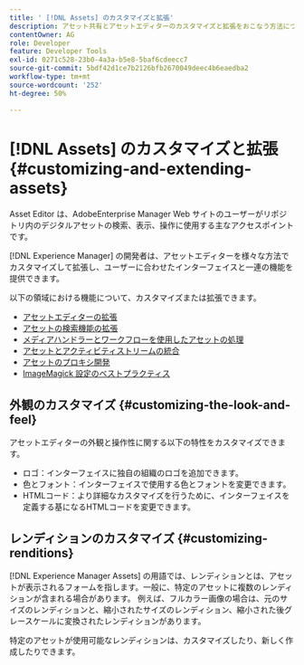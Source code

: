 ```yaml
---
title: ' [!DNL Assets] のカスタマイズと拡張'
description: アセット共有とアセットエディターのカスタマイズと拡張をおこなう方法について説明します。これにより、ユーザーに合わせたインターフェイスと一連の機能が提供されます。
contentOwner: AG
role: Developer
feature: Developer Tools
exl-id: 0271c528-23b0-4a3a-b5e8-5baf6cdeecc7
source-git-commit: 5bdf42d1ce7b2126bfb2670049deec4b6eaedba2
workflow-type: tm+mt
source-wordcount: '252'
ht-degree: 50%

---
```


# [!DNL Assets] のカスタマイズと拡張 {#customizing-and-extending-assets}

Asset Editor は、AdobeEnterprise Manager Web サイトのユーザーがリポジトリ内のデジタルアセットの検索、表示、操作に使用する主なアクセスポイントです。

[!DNL Experience Manager] の開発者は、アセットエディターを様々な方法でカスタマイズして拡張し、ユーザーに合わせたインターフェイスと一連の機能を提供できます。

以下の領域における機能について、カスタマイズまたは拡張できます。

* [アセットエディターの拡張](asseteditorx.md)
* [アセットの検索機能の拡張](searchx.md)
* [メディアハンドラーとワークフローを使用したアセットの処理](media-handlers.md)
* [アセットとアクティビティストリームの統合](extending-activity-stream.md)
* [アセットのプロキシ開発](proxy.md)
* [ImageMagick 設定のベストプラクティス](best-practices-for-imagemagick.md)

## 外観のカスタマイズ {#customizing-the-look-and-feel}

アセットエディターの外観と操作性に関する以下の特性をカスタマイズできます。

* ロゴ：インターフェイスに独自の組織のロゴを追加できます。
* 色とフォント：インターフェイスで使用する色とフォントを変更できます。
* HTMLコード：より詳細なカスタマイズを行うために、インターフェイスを定義する基になるHTMLコードを変更できます。

## レンディションのカスタマイズ {#customizing-renditions}

[!DNL Experience Manager Assets] の用語では、レンディションとは、アセットが表示されるフォームを指します。一般に、特定のアセットに複数のレンディションが含まれる場合があります。 例えば、フルカラー画像の場合は、元のサイズのレンディションと、縮小されたサイズのレンディション、縮小された後グレースケールに変換されたレンディションがあります。

特定のアセットが使用可能なレンディションは、カスタマイズしたり、新しく作成したりできます。
